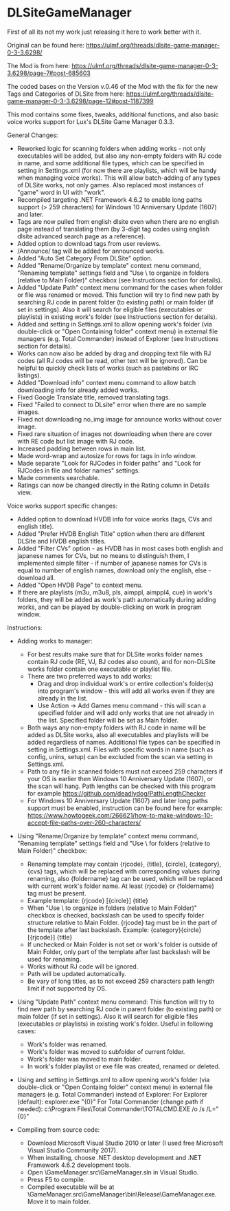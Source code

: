 # DLSiteGameManager

First of all its not my work just releasing it here to work better with it.

Original can be found here: https://ulmf.org/threads/dlsite-game-manager-0-3-3.6298/

The Mod is from here: https://ulmf.org/threads/dlsite-game-manager-0-3-3.6298/page-7#post-685603

The coded bases on the Version v.0.46 of the Mod with the fix for the new Tags and Categories of DLSite from here: 
https://ulmf.org/threads/dlsite-game-manager-0-3-3.6298/page-12#post-1187399

This mod contains some fixes, tweaks, additional functions, and also basic voice works support for Lux's DLSite Game Manager 0.3.3.


General Changes:
- Reworked logic for scanning folders when adding works - not only executables will be added, but also any non-empty folders with RJ code in name, and some additional file types, which can be specified in <Extensions> setting in Settings.xml (for now there are playlists, which will be handy when managing voice works). This will allow batch-adding of any types of DLSite works, not only games. Also replaced most instances of "game" word in UI with "work".
- Recompiled targeting .NET Framework 4.6.2 to enable long paths support (> 259 characters) for Windows 10 Anniversary Update (1607) and later.
- Tags are now pulled from english dlsite even when there are no english page instead of translating them (by 3-digit tag codes using english dlsite advanced search page as a reference).
- Added option to download tags from user reviews.
- /Announce/ tag will be added for announced works.
- Added "Auto Set Category From DLSite" option.
- Added "Rename/Organize by template" context menu command, "Renaming template" settings field and "Use \ to organize in folders (relative to Main Folder)" checkbox (see Instructions section for details). 
- Added "Update Path" context menu command for the cases when folder or file was renamed or moved. This function will try to find new path by searching RJ code in parent folder (to existing path) or main folder (if set in settings). Also it will search for eligible files (executables or playlists) in existing work's folder (see Instructions section for details).
- Added <FileManagerPath> and <FileManagerArgs> setting in Settings.xml to allow opening work's folder (via double-click or "Open Containing folder" context menu) in external file managers (e.g. Total Commander) instead of Explorer (see Instructions section for details).
- Works can now also be added by drag and dropping text file with RJ codes (all RJ codes will be read, other text will be ignored). Can be helpful to quickly check lists of works (such as pastebins or IRC listings).
- Added "Download info" context menu command to allow batch downloading info for already added works.
- Fixed Google Translate title, removed translating tags.
- Fixed "Failed to connect to DLsite" error when there are no sample images.
- Fixed not downloading no_img image for announce works without cover image.
- Fixed rare situation of images not downloading when there are cover with RE code but list image with RJ code.
- Increased padding between rows in main list.
- Made word-wrap and autosize for rows for tags in info window.
- Made separate "Look for RJCodes in folder paths" and "Look for RJCodes in file and folder names" settings.
- Made comments searchable.
- Ratings can now be changed directly in the Rating column in Details view.


Voice works support specific changes:
- Added option to download HVDB info for voice works (tags, CVs and english title).
- Added "Prefer HVDB English Title" option when there are different DLSite and HVDB english titles.
- Added "Filter CVs" option - as HVDB has in most cases both english and japanese names for CVs, but no means to distinguish them, I implemented simple filter - if number of japanese names for CVs is equal to number of english names, download only the english, else - download all.
- Added "Open HVDB Page" to context menu.
- If there are playlists (m3u, m3u8, pls, aimppl, aimppl4, cue) in work's folders, they will be added as work's path automatically during adding works, and can be played by double-clicking on work in program window.



Instructions:

- Adding works to manager:
	- For best results make sure that for DLSite works folder names contain RJ code (RE, VJ, BJ codes also count), and for non-DLSite works folder contain one executable or playlist file.
	- There are two preferred ways to add works:
		- Drag and drop individual work's or entire collection's folder(s) into program's window - this will add all works even if they are already in the list.
		- Use Action -> Add Games menu command - this will scan a specified folder and will add only works that are not already in the list. Specified folder will be set as Main folder.
	- Both ways any non-empty folders with RJ code in name will be added as DLSite works, also all executables and playlists will be added regardless of names. Additional file types can be specified in <Extensions> setting in Settings.xml. Files with specific words in name (such as config, unins, setup) can be excluded from the scan via <FilesToIgnore> setting in Settings.xml.
	- Path to any file in scanned folders must not exceed 259 characters if your OS is earlier then Windows 10 Anniversary Update (1607), or the scan will hang. Path lengths can be checked with this program for example https://github.com/deadlydog/PathLengthChecker
	- For Windows 10 Anniversary Update (1607) and later long paths support must be enabled, instruction can be found here for example: https://www.howtogeek.com/266621/how-to-make-windows-10-accept-file-paths-over-260-characters/

- Using "Rename/Organize by template" context menu command, "Renaming template" settings field and "Use \ for folders (relative to Main Folder)" checkbox:
	- Renaming template may contain {rjcode}, {title}, {circle}, {category}, {cvs} tags, which will be replaced with corresponding values during renaming, also {foldername} tag can be used, which will be replaced with current work's folder name. At least {rjcode} or {foldername} tag must be present.
	- Example template: {rjcode} [{circle}] {title}
	- When "Use \ to organize in folders (relative to Main Folder)" checkbox is checked, backslash can be used to specify folder structure relative to Main Folder. {rjcode} tag must be in the part of the template after last backslash. Example: {category}\{circle}\[{rjcode}] {title}
	- If unchecked or Main Folder is not set or work's folder is outside of Main Folder, only part of the template after last backslash will be used for renaming.
	- Works without RJ code will be ignored.
	- Path will be updated automatically. 
	- Be vary of long titles, as to not exceed 259 characters path length limit if not supported by OS.

- Using "Update Path" context menu command: 
	This function will try to find new path by searching RJ code in parent folder (to existing path) or main folder (if set in settings). Also it will search for eligible files (executables or playlists) in existing work's folder. Useful in following cases:
	- Work's folder was renamed.
	- Work's folder was moved to subfolder of current folder.
	- Work's folder was moved to main folder.
	- In work's folder playlist or exe file was created, renamed or deleted.
	
- Using <FileManagerPath> and <FileManagerArgs> setting in Settings.xml to allow opening work's folder (via double-click or "Open Containg folder" context menu) in external file managers (e.g. Total Commander) instead of Explorer:
	For Explorer (default):
		<FileManagerPath>explorer.exe</FileManagerPath>
		<FileManagerArgs>"{0}"</FileManagerArgs>
	For Total Commander (change path if needed):
		<FileManagerPath>c:\Program Files\Total Commander\TOTALCMD.EXE</FileManagerPath>
		<FileManagerArgs>/o /s /L="{0}"</FileManagerArgs>

- Compiling from source code:
	- Download Microsoft Visual Studio 2010 or later (I used free Microsoft Visual Studio Community 2017).
	- When installing, choose .NET desktop development and .NET Framework 4.6.2 development tools.
	- Open \GameManager.src\GameManager.sln in Visual Studio.
	- Press F5 to compile.
	- Compiled executable will be at \GameManager.src\GameManager\bin\Release\GameManager.exe. Move it to main folder.

